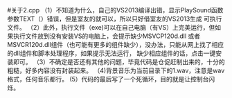 ﻿ #关于2.cpp
（1）不知道为什么，自己的VS2013编译出错，显示PlaySound函数参数TEXT（）错误，但是室友的就可以，所以只好借室友的VS2013生成
     可执行文件。
（2）此外，执行文件（exe)可以在自己电脑（有VS）上完美运行，但如果执行文件放到没有安装VS的电脑上，会提示缺少MSVCP120d.dll
     或者MSVCR120d.dll组件（也可能有更多的组件缺少），没办法，只能从网上找了相应的dll组件和脚本处理程序，如果提示无法运行，
     缺少相应组件的话，点击一键安装即可。
（3）不确定是否还有其他的问题，毕竟代码是仓促赶制出来的，十分的粗糙，好多内容没有封装起来。
（4)背景音乐为当前目录下的1.wav，注意是wav格式，任何音乐都行。
 (5）代码的最后写了一个死循环，目的就是让控制台闪烁。

